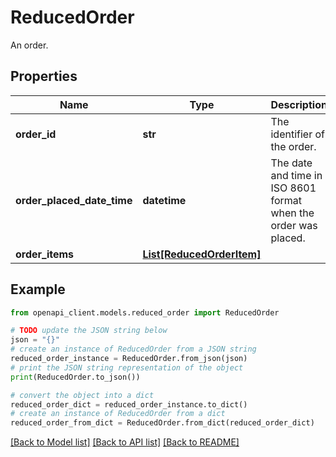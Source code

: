 # ReducedOrder

An order.

## Properties

Name | Type | Description | Notes
------------ | ------------- | ------------- | -------------
**order_id** | **str** | The identifier of the order. | 
**order_placed_date_time** | **datetime** | The date and time in ISO 8601 format when the order was placed. | 
**order_items** | [**List[ReducedOrderItem]**](ReducedOrderItem.md) |  | 

## Example

```python
from openapi_client.models.reduced_order import ReducedOrder

# TODO update the JSON string below
json = "{}"
# create an instance of ReducedOrder from a JSON string
reduced_order_instance = ReducedOrder.from_json(json)
# print the JSON string representation of the object
print(ReducedOrder.to_json())

# convert the object into a dict
reduced_order_dict = reduced_order_instance.to_dict()
# create an instance of ReducedOrder from a dict
reduced_order_from_dict = ReducedOrder.from_dict(reduced_order_dict)
```
[[Back to Model list]](../README.md#documentation-for-models) [[Back to API list]](../README.md#documentation-for-api-endpoints) [[Back to README]](../README.md)


